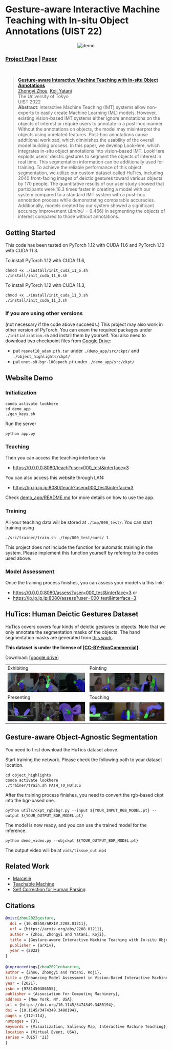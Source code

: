 # Gesture-aware Interactive Machine Teaching with In-situ Object Annotations (UIST 22)


<p align="center">
  <img src="images/final.gif" alt="demo"/>
</p>

### [Project Page](https://zhongyi-zhou.github.io/GestureIMT/) | [Paper](https://arxiv.org/abs/2208.01211)
<br>

> [**Gesture-aware Interactive Machine Teaching with In-situ Object Annotations**]() <br>
> [Zhongyi Zhou](https://zhongyizhou.net/), [Koji Yatani](https://iis-lab.org/member/koji-yatani/) <br>
> The University of Tokyo <br>
> UIST 2022 <br>
> **Abstract**: Interactive Machine Teaching (IMT) systems allow non-experts to easily create Machine Learning (ML) models. However, existing vision-based IMT systems either ignore annotations on the objects of interest or require users to annotate in a post-hoc manner. Without the annotations on objects, the model may misinterpret the objects using unrelated features. Post-hoc annotations cause additional workload, which diminishes the usability of the overall model building process. In this paper, we develop LookHere, which integrates in-situ object annotations into vision-based IMT. LookHere exploits users' deictic gestures to segment the objects of interest in real time. This segmentation information can be additionally used for training. To achieve the reliable performance of this object segmentation, we utilize our custom dataset called HuTics, including 2040 front-facing images of deictic gestures toward various objects by 170 people. The quantitative results of our user study showed that participants were 16.3 times faster in creating a model with our system compared to a standard IMT system with a post-hoc annotation process while demonstrating comparable accuracies. Additionally, models created by our system showed a significant accuracy improvement ($\Delta mIoU=0.466$) in segmenting the objects of interest compared to those without annotations.


## Getting Started
This code has been tested on PyTorch 1.12 with CUDA 11.6 and PyTorch 1.10 with CUDA 11.3.

To install PyTorch 1.12 with CUDA 11.6,
```
chmod +x ./install/init_cuda_11_6.sh
./install/init_cuda_11_6.sh
```

To install PyTorch 1.12 with CUDA 11.3,
```
chmod +x ./install/init_cuda_11_3.sh
./install/init_cuda_11_3.sh
```

### If you are using other versions
(not necessary if the code above succeeds.)
This project may also work in other version of PyTorch.
You can exam the required packages under ```./initialization.sh``` and install them by yourself. You also need to download two checkpoint files from [Google Drive](https://drive.google.com/drive/folders/148N8SedToltmiKUDxOiSGpNW1S_gcW_f?usp=sharing):
- put ```resnet18_adam.pth.tar``` under ```./demo_app/src/ckpt/``` and ```./object_highlights/ckpt/```
- put ```unet-b0-bgr-100epoch.pt``` under ```./demo_app/src/ckpt/```

## Website Demo


### Initialization 
```
conda activate lookhere
cd demo_app
./gen_keys.sh
```
Run the server
```
python app.py
```

### Teaching


Then you can access the teaching interface via 
- https://0.0.0.0:8080/teach?user=000_test&interface=3

You can also access this website through LAN:
- https://ip.ip.ip.ip:8080/teach?user=000_test&interface=3

Check [demo_app/README.md](demo_app/README.md) for more details on how to use the app.
### Training

All your teaching data will be stored at ```./tmp/000_test/```. You can start training using
```
./src/trainer/train.sh ./tmp/000_test/ours/ 1
```

This project does not include the function for automatic training in the system. Please implement this function yourself by refering to the codes used above.

### Model Assessment

Once the training process finishes, you can assess your model via this link:
- https://0.0.0.0:8080/assess?user=000_test&interface=3 or
- https://ip.ip.ip.ip:8080/assess?user=000_test&interface=3 


## HuTics: Human Deictic Gestures Dataset
HuTics covers covers four kinds of deictic gestures to objects. Note that we only annotate the segmentation masks of the objects. The hand segmentation masks are generated from [this work](https://github.com/GoGoDuck912/Self-Correction-Human-Parsing).

**This dataset is under the license of [[CC-BY-NonCommercial]](https://creativecommons.org/licenses/by-nc/4.0/).**

Download: 
[[google drive]](https://drive.google.com/file/d/1bCWQW123BGZUdqOJws6F9PHFeQbkMmkZ/view?usp=sharing)

<table>
  <tr>
    <td>Exhibiting</td>
    <td>Pointing</td>
  </tr>
  <tr>
    <td><img src="images/exhibit.jpg"></td>
    <td><img src="images/point.jpg"></td>
  </tr>
  <tr>
    <td>Presenting</td>
    <td>Touching</td>
  </tr>
  <tr>
    <td><img src="images/present.jpg"></td>
    <td><img src="images/touch.jpg"></td>
  </tr>
 </table>

## Gesture-aware Object-Agnostic Segmentation

You need to first download the HuTics dataset above.


Start training the network. Please check the following path to your dataset location.
```
cd object_highlights
conda activate lookhere
./trainer/train.sh PATH_TO_HUTICS
```

After the training process finishes, you need to convert the rgb-based ckpt into the bgr-based one.
```
python utils/ckpt_rgb2bgr.py --input ${YOUR_INPUT_RGB_MODEL.pt} --output ${YOUR_OUTPUT_BGR_MODEL.pt}
```

The model is now ready, and you can use the trained model for the inference.

```
python demo_video.py --objckpt ${YOUR_OUTPUT_BGR_MODEL.pt} 
```

The output video will be at ```vids/tissue_out.mp4```

## Related Work
- [Marcelle](https://github.com/marcellejs/marcelle)
- [Teachable Machine](https://github.com/googlecreativelab/teachable-machine-v1)
- [Self Correction for Human Parsing](https://github.com/GoGoDuck912/Self-Correction-Human-Parsing)

## Citations
```bibtex
@misc{zhou2022gesture,
  doi = {10.48550/ARXIV.2208.01211},
  url = {https://arxiv.org/abs/2208.01211},
  author = {Zhou, Zhongyi and Yatani, Koji},
  title = {Gesture-aware Interactive Machine Teaching with In-situ Object Annotations},
  publisher = {arXiv},
  year = {2022}
}

@inproceedings{zhou2021enhancing,
author = {Zhou, Zhongyi and Yatani, Koji},
title = {Enhancing Model Assessment in Vision-Based Interactive Machine Teaching through Real-Time Saliency Map Visualization},
year = {2021},
isbn = {9781450386555},
publisher = {Association for Computing Machinery},
address = {New York, NY, USA},
url = {https://doi.org/10.1145/3474349.3480194},
doi = {10.1145/3474349.3480194},
pages = {112–114},
numpages = {3},
keywords = {Visualization, Saliency Map, Interactive Machine Teaching},
location = {Virtual Event, USA},
series = {UIST '21}
}
```
